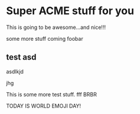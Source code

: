 # Super ACME stuff for you

This is going to be awesome...and nice!!!

some more stuff coming foobar

## test asd

asdlkjd


jhg

This is some more test stuff.
fff
BRBR

TODAY IS WORLD EMOJI DAY!
